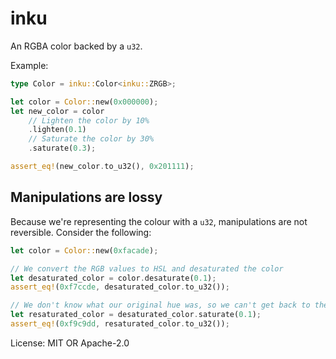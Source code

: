 # inku

An RGBA color backed by a `u32`.

Example:

```rust
type Color = inku::Color<inku::ZRGB>;

let color = Color::new(0x000000);
let new_color = color
    // Lighten the color by 10%
    .lighten(0.1)
    // Saturate the color by 30%
    .saturate(0.3);

assert_eq!(new_color.to_u32(), 0x201111);
```

## Manipulations are lossy

Because we're representing the colour with a `u32`, manipulations are not reversible.
Consider the following:

```rust
let color = Color::new(0xfacade);

// We convert the RGB values to HSL and desaturated the color
let desaturated_color = color.desaturate(0.1);
assert_eq!(0xf7ccde, desaturated_color.to_u32());

// We don't know what our original hue was, so we can't get back to the original color
let resaturated_color = desaturated_color.saturate(0.1);
assert_eq!(0xf9c9dd, resaturated_color.to_u32());
```

License: MIT OR Apache-2.0
